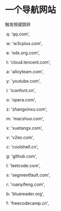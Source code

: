 # 一个导航网站

触发按键跳转

​    q: 'qq.com', 

​    w: 'w3cplus.com', 

​    e: 'edx.org.com', 

​    t: 'cloud.tencent.com', 

​    a: 'alloyteam.com', 

​    y: 'youtube.com', 

​    i: 'iconfont.cn', 

​    o: 'opera.com', 

​    z: 'zhangxinxu.com', 

​    m: 'macshuo.com',

​    x: 'xuetangx.com',

​    v: 'v2ex.com',

​    c: 'coolshell.cn',

​    g: 'github.com',

​    l: 'leetcode.com',

​    s: 'segmentfault.com',

​    r: 'ruanyifeng.com',

​    b: 'bluereader.org',

​    f: 'freecodecamp.cn',